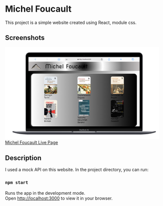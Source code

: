 # Michel Foucault
This project is a simple website created using React, module css.
## Screenshots
![Project snapshot](./image/Screenshot%202023-12-03%20113732.png) 
[Michel Foucault Live Page](https://foucault.netlify.app/)
## Description
I used a mock API on this website.
In the project directory, you can run:
### `npm start`
Runs the app in the development mode.\
Open [http://localhost:3000](http://localhost:3000) to view it in your browser.
